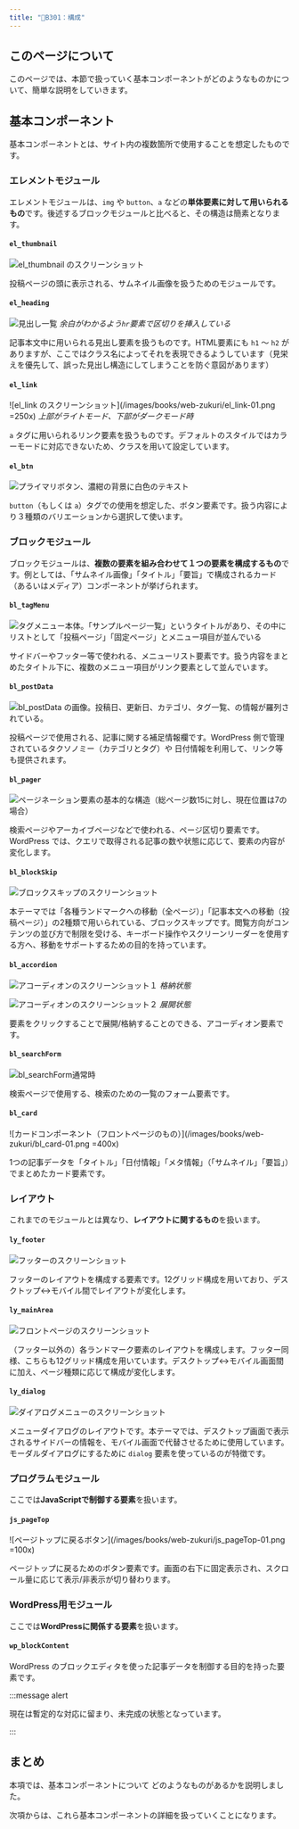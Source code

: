 ```yaml
---
title: "📄B301：構成"
---
```


## このページについて

このページでは、本節で扱っていく基本コンポーネントがどのようなものかについて、簡単な説明をしていきます。

## 基本コンポーネント

基本コンポーネントとは、サイト内の複数箇所で使用することを想定したものです。

### エレメントモジュール

エレメントモジュールは、`img` や `button`、`a` などの**単体要素に対して用いられるもの**です。後述するブロックモジュールと比べると、その構造は簡素となります。

#### `el_thumbnail`

![el_thumbnail のスクリーンショット](/images/books/web-zukuri/el_thumbnail-01.png)

投稿ページの頭に表示される、サムネイル画像を扱うためのモジュールです。

#### `el_heading`

![見出し一覧](/images/books/web-zukuri/el_heading-01.png)
*余白がわかるよう`hr`要素で区切りを挿入している*

記事本文中に用いられる見出し要素を扱うものです。HTML要素にも `h1` 〜 `h2` がありますが、ここではクラス名によってそれを表現できるようしています（見栄えを優先して、誤った見出し構造にしてしまうことを防ぐ意図があります）

#### `el_link`

![el_link のスクリーンショット](/images/books/web-zukuri/el_link-01.png =250x)
*上部がライトモード、下部がダークモード時*

`a` タグに用いられるリンク要素を扱うものです。デフォルトのスタイルではカラーモードに対応できないため、クラスを用いて設定しています。

#### `el_btn`

![プライマリボタン、濃紺の背景に白色のテキスト](/images/books/web-zukuri/el_btn__primary-01.png)

`button`（もしくは `a`）タグでの使用を想定した、ボタン要素です。扱う内容により３種類のバリエーションから選択して使います。

### ブロックモジュール

ブロックモジュールは、**複数の要素を組み合わせて１つの要素を構成するもの**です。例としては、「サムネイル画像」「タイトル」「要旨」で構成されるカード（あるいはメディア）コンポーネントが挙げられます。

#### `bl_tagMenu`

![タグメニュー本体。「サンプルページ一覧」というタイトルがあり、その中にリストとして「投稿ページ」「固定ページ」とメニュー項目が並んでいる](/images/books/web-zukuri/bl_tagMenu-01.png)

サイドバーやフッター等で使われる、メニューリスト要素です。扱う内容をまとめたタイトル下に、複数のメニュー項目がリンク要素として並んでいます。

#### `bl_postData`

![bl_postData の画像。投稿日、更新日、カテゴリ、タグ一覧、の情報が羅列されている。](/images/books/web-zukuri/bl_postData-01.png)

投稿ページで使用される、記事に関する補足情報欄です。WordPress 側で管理されているタクソノミー（カテゴリとタグ）や 日付情報を利用して、リンク等も提供されます。

#### `bl_pager`

![ページネーション要素の基本的な構造（総ページ数15に対し、現在位置は7の場合）](/images/books/web-zukuri/bl_pager-01.png)

検索ページやアーカイブページなどで使われる、ページ区切り要素です。WordPress では、クエリで取得される記事の数や状態に応じて、要素の内容が変化します。

#### `bl_blockSkip`

![ブロックスキップのスクリーンショット](/images/books/web-zukuri/bl_blockSkip-01.png)

本テーマでは「各種ランドマークへの移動（全ページ）」「記事本文への移動（投稿ページ）」の2種類で用いられている、ブロックスキップです。閲覧方向がコンテンツの並び方で制限を受ける、キーボード操作やスクリーンリーダーを使用する方へ、移動をサポートするための目的を持っています。

#### `bl_accordion`

![アコーディオンのスクリーンショット１](/images/books/web-zukuri/bl_accordion-01.png)
*格納状態*

![アコーディオンのスクリーンショット２](/images/books/web-zukuri/bl_accordion-02.png)
*展開状態*

要素をクリックすることで展開/格納することのできる、アコーディオン要素です。

#### `bl_searchForm`

![bl_searchForm通常時](/images/books/web-zukuri/bl_searchForm-01.png)

検索ページで使用する、検索のための一覧のフォーム要素です。

#### `bl_card`

![カードコンポーネント（フロントページのもの）](/images/books/web-zukuri/bl_card-01.png =400x)

1つの記事データを「タイトル」「日付情報」「メタ情報」（「サムネイル」「要旨」）でまとめたカード要素です。

### レイアウト

これまでのモジュールとは異なり、**レイアウトに関するもの**を扱います。

#### `ly_footer`

![フッターのスクリーンショット](/images/books/web-zukuri/ly_footer-04.png)

フッターのレイアウトを構成する要素です。12グリッド構成を用いており、デスクトップ↔モバイル間でレイアウトが変化します。

#### `ly_mainArea`

![フロントページのスクリーンショット](/images/books/web-zukuri/ly_mainArea-01.png)

（フッター以外の）各ランドマーク要素のレイアウトを構成します。フッター同様、こちらも12グリッド構成を用いています。デスクトップ↔モバイル画面間に加え、ページ種類に応じて構成が変化します。

#### `ly_dialog`

![ダイアログメニューのスクリーンショット](/images/books/web-zukuri/ly_dialog-01.png)

メニューダイアログのレイアウトです。本テーマでは、デスクトップ画面で表示されるサイドバーの情報を、モバイル画面で代替させるために使用しています。モーダルダイアログにするために `dialog` 要素を使っているのが特徴です。

### プログラムモジュール

ここでは**JavaScriptで制御する要素**を扱います。

#### `js_pageTop`

![ページトップに戻るボタン](/images/books/web-zukuri/js_pageTop-01.png =100x)

ページトップに戻るためのボタン要素です。画面の右下に固定表示され、スクロール量に応じて表示/非表示が切り替わります。

### WordPress用モジュール

ここでは**WordPressに関係する要素**を扱います。

#### `wp_blockContent`

WordPress のブロックエディタを使った記事データを制御する目的を持った要素です。

:::message alert

現在は暫定的な対応に留まり、未完成の状態となっています。

:::

## まとめ

本項では、基本コンポーネントについて どのようなものがあるかを説明しました。

次項からは、これら基本コンポーネントの詳細を扱っていくことになります。
